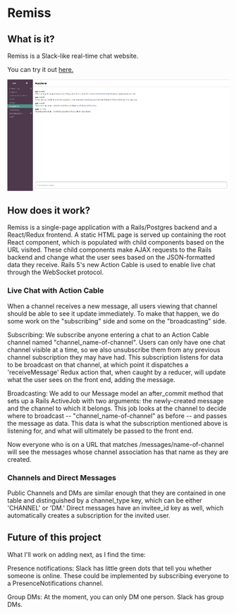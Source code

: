 # Remiss

## What is it?

Remiss is a Slack-like real-time chat website.

You can try it out [here.](http://remiss.herokuapp.com)

![Screenshot](/docs/screenshot01.png)

## How does it work?

Remiss is a single-page application with a Rails/Postgres backend and a React/Redux frontend. A static HTML page is served up containing the root React component, which is populated with child components based on the URL visited. These child components make AJAX requests to the Rails backend and change what the user sees based on the JSON-formatted data they receive. Rails 5's new Action Cable is used to enable live chat through the WebSocket protocol.

### Live Chat with Action Cable

When a channel receives a new message, all users viewing that channel should be able to see it update immediately. To make that happen, we do some work on the "subscribing" side and some on the "broadcasting" side.

Subscribing: We subscribe anyone entering a chat to an Action Cable channel named "channel_name-of-channel". Users can only have one chat channel visible at a time, so we also unsubscribe them from any previous channel subscription they may have had. This subscription listens for data to be broadcast on that channel, at which point it dispatches a 'receiveMessage' Redux action that, when caught by a reducer, will update what the user sees on the front end, adding the message.

Broadcasting: We add to our Message model an after_commit method that sets up a Rails ActiveJob with two arguments: the newly-created message and the channel to which it belongs. This job looks at the channel to decide where to broadcast -- "channel_name-of-channel" as before -- and passes the message as data. This data is what the subscription mentioned above is listening for, and what will ultimately be passed to the front end.

Now everyone who is on a URL that matches /messages/name-of-channel will see the messages whose channel association has that name as they are created.

### Channels and Direct Messages

Public Channels and DMs are similar enough that they are contained in one table and distinguished by a channel_type key, which can be either 'CHANNEL' or 'DM.' Direct messages have an invitee_id key as well, which automatically creates a subscription for the invited user.

## Future of this project

What I'll work on adding next, as I find the time:

Presence notifications: Slack has little green dots that tell you whether someone is online. These could be implemented by subscribing everyone to a PresenceNotifications channel.

Group DMs: At the moment, you can only DM one person. Slack has group DMs.
